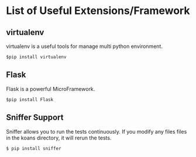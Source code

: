 List of Useful Extensions/Framework
=============

virtualenv
------------
virtualenv is a useful tools for manage multi python environment.

`$pip install virtualenv`

Flask
------------
Flask is a powerful MicroFramework.

`$pip install Flask`

Sniffer Support
---------------
Sniffer allows you to run the tests continuously. If you modify any files files
in the koans directory, it will rerun the tests.

`$ pip install sniffer`